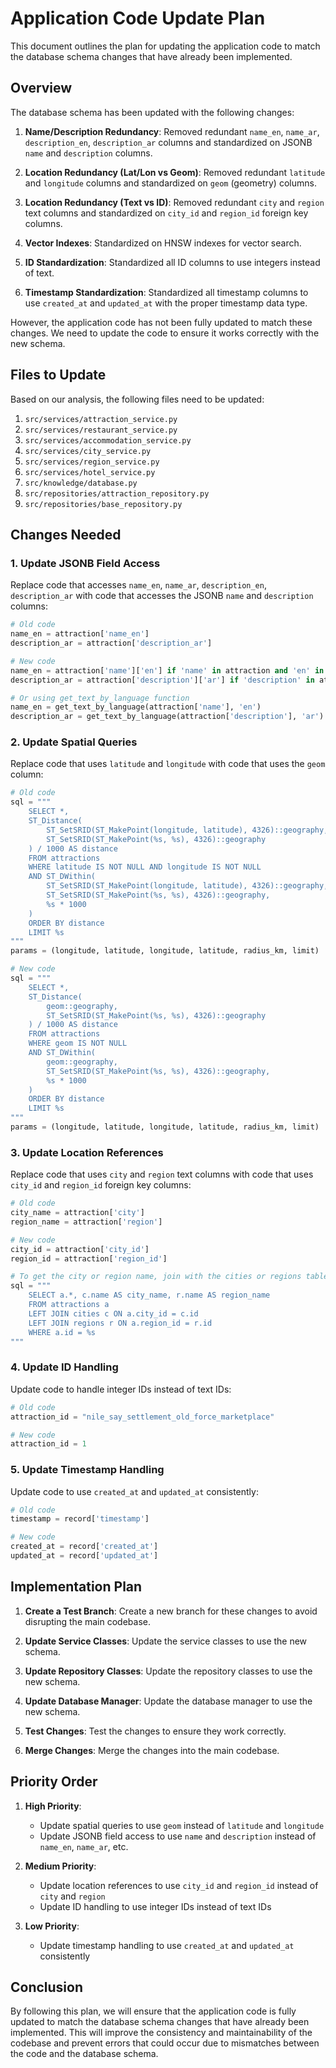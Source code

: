# Application Code Update Plan

This document outlines the plan for updating the application code to match the database schema changes that have already been implemented.

## Overview

The database schema has been updated with the following changes:

1. **Name/Description Redundancy**: Removed redundant `name_en`, `name_ar`, `description_en`, `description_ar` columns and standardized on JSONB `name` and `description` columns.

2. **Location Redundancy (Lat/Lon vs Geom)**: Removed redundant `latitude` and `longitude` columns and standardized on `geom` (geometry) columns.

3. **Location Redundancy (Text vs ID)**: Removed redundant `city` and `region` text columns and standardized on `city_id` and `region_id` foreign key columns.

4. **Vector Indexes**: Standardized on HNSW indexes for vector search.

5. **ID Standardization**: Standardized all ID columns to use integers instead of text.

6. **Timestamp Standardization**: Standardized all timestamp columns to use `created_at` and `updated_at` with the proper timestamp data type.

However, the application code has not been fully updated to match these changes. We need to update the code to ensure it works correctly with the new schema.

## Files to Update

Based on our analysis, the following files need to be updated:

1. `src/services/attraction_service.py`
2. `src/services/restaurant_service.py`
3. `src/services/accommodation_service.py`
4. `src/services/city_service.py`
5. `src/services/region_service.py`
6. `src/services/hotel_service.py`
7. `src/knowledge/database.py`
8. `src/repositories/attraction_repository.py`
9. `src/repositories/base_repository.py`

## Changes Needed

### 1. Update JSONB Field Access

Replace code that accesses `name_en`, `name_ar`, `description_en`, `description_ar` with code that accesses the JSONB `name` and `description` columns:

```python
# Old code
name_en = attraction['name_en']
description_ar = attraction['description_ar']

# New code
name_en = attraction['name']['en'] if 'name' in attraction and 'en' in attraction['name'] else None
description_ar = attraction['description']['ar'] if 'description' in attraction and 'ar' in attraction['description'] else None

# Or using get_text_by_language function
name_en = get_text_by_language(attraction['name'], 'en')
description_ar = get_text_by_language(attraction['description'], 'ar')
```

### 2. Update Spatial Queries

Replace code that uses `latitude` and `longitude` with code that uses the `geom` column:

```python
# Old code
sql = """
    SELECT *, 
    ST_Distance(
        ST_SetSRID(ST_MakePoint(longitude, latitude), 4326)::geography,
        ST_SetSRID(ST_MakePoint(%s, %s), 4326)::geography
    ) / 1000 AS distance
    FROM attractions
    WHERE latitude IS NOT NULL AND longitude IS NOT NULL
    AND ST_DWithin(
        ST_SetSRID(ST_MakePoint(longitude, latitude), 4326)::geography,
        ST_SetSRID(ST_MakePoint(%s, %s), 4326)::geography,
        %s * 1000
    )
    ORDER BY distance
    LIMIT %s
"""
params = (longitude, latitude, longitude, latitude, radius_km, limit)

# New code
sql = """
    SELECT *, 
    ST_Distance(
        geom::geography,
        ST_SetSRID(ST_MakePoint(%s, %s), 4326)::geography
    ) / 1000 AS distance
    FROM attractions
    WHERE geom IS NOT NULL
    AND ST_DWithin(
        geom::geography,
        ST_SetSRID(ST_MakePoint(%s, %s), 4326)::geography,
        %s * 1000
    )
    ORDER BY distance
    LIMIT %s
"""
params = (longitude, latitude, longitude, latitude, radius_km, limit)
```

### 3. Update Location References

Replace code that uses `city` and `region` text columns with code that uses `city_id` and `region_id` foreign key columns:

```python
# Old code
city_name = attraction['city']
region_name = attraction['region']

# New code
city_id = attraction['city_id']
region_id = attraction['region_id']

# To get the city or region name, join with the cities or regions table
sql = """
    SELECT a.*, c.name AS city_name, r.name AS region_name
    FROM attractions a
    LEFT JOIN cities c ON a.city_id = c.id
    LEFT JOIN regions r ON a.region_id = r.id
    WHERE a.id = %s
"""
```

### 4. Update ID Handling

Update code to handle integer IDs instead of text IDs:

```python
# Old code
attraction_id = "nile_say_settlement_old_force_marketplace"

# New code
attraction_id = 1
```

### 5. Update Timestamp Handling

Update code to use `created_at` and `updated_at` consistently:

```python
# Old code
timestamp = record['timestamp']

# New code
created_at = record['created_at']
updated_at = record['updated_at']
```

## Implementation Plan

1. **Create a Test Branch**: Create a new branch for these changes to avoid disrupting the main codebase.

2. **Update Service Classes**: Update the service classes to use the new schema.

3. **Update Repository Classes**: Update the repository classes to use the new schema.

4. **Update Database Manager**: Update the database manager to use the new schema.

5. **Test Changes**: Test the changes to ensure they work correctly.

6. **Merge Changes**: Merge the changes into the main codebase.

## Priority Order

1. **High Priority**:
   - Update spatial queries to use `geom` instead of `latitude` and `longitude`
   - Update JSONB field access to use `name` and `description` instead of `name_en`, `name_ar`, etc.

2. **Medium Priority**:
   - Update location references to use `city_id` and `region_id` instead of `city` and `region`
   - Update ID handling to use integer IDs instead of text IDs

3. **Low Priority**:
   - Update timestamp handling to use `created_at` and `updated_at` consistently

## Conclusion

By following this plan, we will ensure that the application code is fully updated to match the database schema changes that have already been implemented. This will improve the consistency and maintainability of the codebase and prevent errors that could occur due to mismatches between the code and the database schema.
